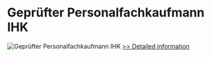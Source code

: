 # Geprüfter Personalfachkaufmann IHK
![Geprüfter Personalfachkaufmann IHK](https://mycommerce.akamaized.net/api/pimages/P300452392/BIG/300452392.JPG)
[>> Detailed information](https://secure.shareit.com/shareit/product.html?productid=300452392&affiliateid=200057808)